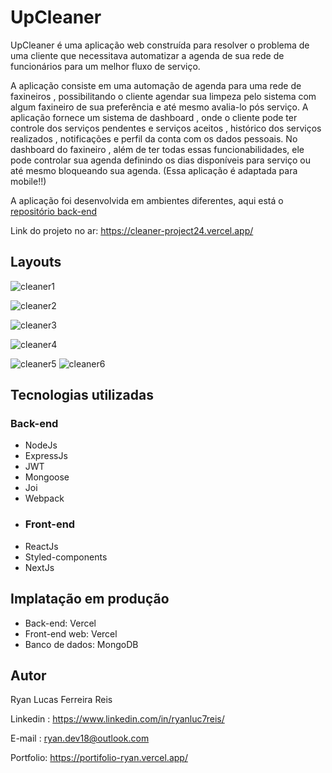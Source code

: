
# UpCleaner
UpCleaner é uma aplicação web construída para resolver o problema de uma cliente que necessitava  automatizar a agenda de sua rede de funcionários para um melhor fluxo de serviço.

A aplicação consiste em uma automação de agenda para  uma rede de faxineiros , possibilitando o cliente agendar sua limpeza pelo sistema com algum faxineiro de sua preferência  e até mesmo avalia-lo pós serviço. 
A aplicação fornece um sistema de dashboard , onde o cliente pode ter controle dos serviços pendentes e serviços aceitos , histórico dos serviços realizados , notificações e perfil da conta com os dados pessoais.
No dashboard do faxineiro , além de ter todas essas funcionabilidades, ele pode controlar sua agenda definindo os dias disponíveis para serviço ou até mesmo bloqueando sua agenda. (Essa aplicação é adaptada para mobile!!)

A aplicação foi desenvolvida em ambientes diferentes, aqui está o [repositório back-end](https://github.com/Ryanluc7reis/cleaner-project-BE)

Link do projeto no ar: [https://cleaner-project24.vercel.app/ ](https://cleaner-project24.vercel.app/)

## Layouts
![cleaner1](https://github.com/Ryanluc7reis/cleaner-project24/assets/112912919/df404f3f-8add-4ee0-b684-3098e885c9d3)

![cleaner2](https://github.com/Ryanluc7reis/cleaner-project24/assets/112912919/9faf7891-56a2-4ed9-8588-7dd50e2ca5e8)

![cleaner3](https://github.com/Ryanluc7reis/cleaner-project24/assets/112912919/c50f5b3c-8313-4fbf-a7e6-f9dbfbaf8cac)

![cleaner4](https://github.com/Ryanluc7reis/cleaner-project24/assets/112912919/c9999788-bc87-4ab3-a0fe-c32044eb8e65)

![cleaner5](https://github.com/Ryanluc7reis/cleaner-project24/assets/112912919/0c48899a-a25d-4a77-a915-68b117aab546)
![cleaner6](https://github.com/Ryanluc7reis/cleaner-project24/assets/112912919/36355caf-930f-4134-a836-0ce0c0d208e3)

## Tecnologias utilizadas
### Back-end
* NodeJs
* ExpressJs
* JWT
* Mongoose
* Joi
* Webpack
* ### Front-end
* ReactJs
* Styled-components
* NextJs
## Implatação em produção
* Back-end: Vercel
* Front-end web: Vercel
* Banco de dados: MongoDB
## Autor

Ryan Lucas Ferreira Reis 

Linkedin : https://www.linkedin.com/in/ryanluc7reis/

E-mail : ryan.dev18@outlook.com

Portfolio: https://portifolio-ryan.vercel.app/


